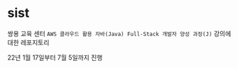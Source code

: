 # sist
쌍용 교육 센터 `AWS 클라우드 활용 자바(Java) Full-Stack 개발자 양성 과정(J)` 강의에 대한 레포지토리

22년 1월 17일부터 7월 5일까지 진행
